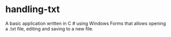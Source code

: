 # handling-txt
A basic application written in C # using Windows Forms that allows opening a .txt file, editing and saving to a new file.

